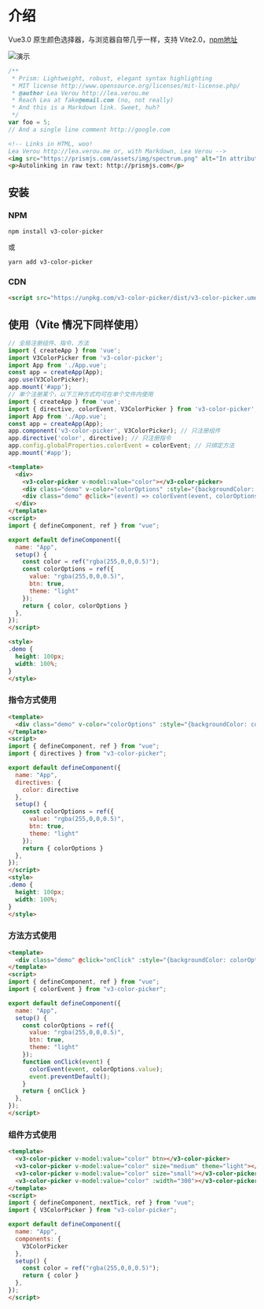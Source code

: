 # 介绍

Vue3.0 原生颜色选择器，与浏览器自带几乎一样，支持 Vite2.0，[npm地址](https://www.npmjs.com/package/v3-color-picker)

![演示](/images/opensource/v3-color-picker.png)

```js
/**
 * Prism: Lightweight, robust, elegant syntax highlighting
 * MIT license http://www.opensource.org/licenses/mit-license.php/
 * @author Lea Verou http://lea.verou.me
 * Reach Lea at fake@email.com (no, not really)
 * And this is a Markdown link. Sweet, huh?
 */
var foo = 5;
// And a single line comment http://google.com
```

```html
<!-- Links in HTML, woo!
Lea Verou http://lea.verou.me or, with Markdown, Lea Verou -->
<img src="https://prismjs.com/assets/img/spectrum.png" alt="In attributes too!" />
<p>Autolinking in raw text: http://prismjs.com</p>
```

<ClientOnly>
  <v3-color-picker v-model:value="color" btn></v3-color-picker>
  <v3-color-picker v-model:value="color" size="medium" btn></v3-color-picker>
  <v3-color-picker v-model:value="color" size="small" btn></v3-color-picker>
  <v3-color-picker v-model:value="color" size="mini" btn></v3-color-picker>
</ClientOnly>

<script>
import { defineComponent, ref } from "vue";

export default defineComponent({
  name: "App",
  setup() {
    const color = ref("rgba(255,0,0,0.5)");
    return { color }
  },
});
</script>

## 安装

### NPM

```shell
npm install v3-color-picker
```

或

```shell
yarn add v3-color-picker
```

### CDN

```html
<script src="https://unpkg.com/v3-color-picker/dist/v3-color-picker.umd.min.js">
```

## 使用（Vite 情况下同样使用）

```js
// 全局注册组件、指令、方法
import { createApp } from 'vue';
import V3ColorPicker from 'v3-color-picker';
import App from './App.vue';
const app = createApp(App);
app.use(V3ColorPicker);
app.mount('#app');
// 单个注册某个，以下三种方式均可在单个文件内使用
import { createApp } from 'vue';
import { directive, colorEvent, V3ColorPicker } from 'v3-color-picker';
import App from './App.vue';
const app = createApp(App);
app.component('v3-color-picker', V3ColorPicker); // 只注册组件
app.directive('color', directive); // 只注册指令
app.config.globalProperties.colorEvent = colorEvent; // 只绑定方法
app.mount('#app');
```

```html
<template>
  <div>
    <v3-color-picker v-model:value="color"></v3-color-picker>
    <div class="demo" v-color="colorOptions" :style="{backgroundColor: colorOptions.value}"></div>
    <div class="demo" @click="(event) => colorEvent(event, colorOptions)" :style="{backgroundColor: colorOptions.value}"></div>
  </div>
</template>
<script>
import { defineComponent, ref } from "vue";

export default defineComponent({
  name: "App",
  setup() {
    const color = ref("rgba(255,0,0,0.5)");
    const colorOptions = ref({
      value: "rgba(255,0,0,0.5)",
      btn: true,
      theme: "light"
    });
    return { color, colorOptions }
  },
});
</script>

<style>
.demo {
  height: 100px;
  width: 100%;
}
</style>
```

### 指令方式使用

```html
<template>
  <div class="demo" v-color="colorOptions" :style="{backgroundColor: colorOptions.value}">指令方式使用</div>
</template>
<script>
import { defineComponent, ref } from "vue";
import { directives } from "v3-color-picker";

export default defineComponent({
  name: "App",
  directives: {
    color: directive
  },
  setup() {
    const colorOptions = ref({
      value: "rgba(255,0,0,0.5)",
      btn: true,
      theme: "light"
    });
    return { colorOptions }
  },
});
</script>
<style>
.demo {
  height: 100px;
  width: 100%;
}
</style>
```

### 方法方式使用

```html
<template>
  <div class="demo" @click="onClick" :style="{backgroundColor: colorOptions.value}"></div>
</template>
<script>
import { defineComponent, ref } from "vue";
import { colorEvent } from "v3-color-picker";

export default defineComponent({
  name: "App",
  setup() {
    const colorOptions = ref({
      value: "rgba(255,0,0,0.5)",
      btn: true,
      theme: "light"
    });
    function onClick(event) {
      colorEvent(event, colorOptions.value);
      event.preventDefault();
    }
    return { onClick }
  },
});
</script>
```

### 组件方式使用

```html
<template>
  <v3-color-picker v-model:value="color" btn></v3-color-picker>
  <v3-color-picker v-model:value="color" size="medium" theme="light"></v3-color-picker>
  <v3-color-picker v-model:value="color" size="small"></v3-color-picker>
  <v3-color-picker v-model:value="color" :width="300"></v3-color-picker>
</template>
<script>
import { defineComponent, nextTick, ref } from "vue";
import { V3ColorPicker } from "v3-color-picker";

export default defineComponent({
  name: "App",
  components: {
    V3ColorPicker
  },
  setup() {
    const color = ref("rgba(255,0,0,0.5)");
    return { color }
  },
});
</script>
```
